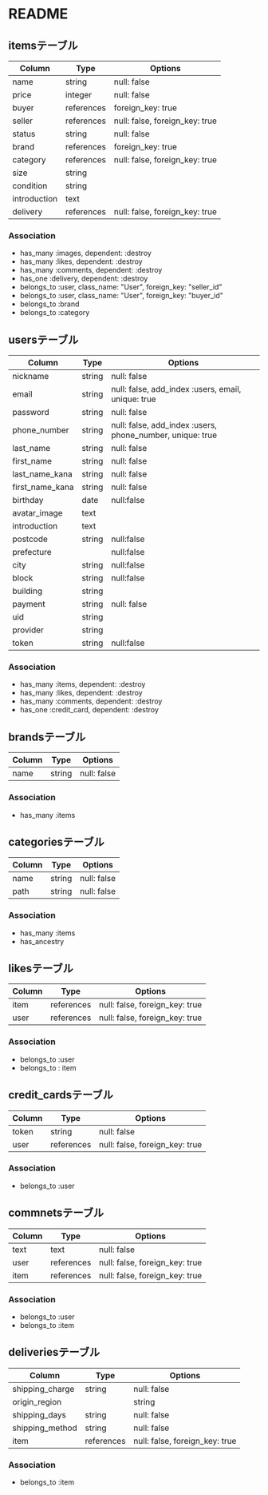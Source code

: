 # README

## itemsテーブル

|Column|Type|Options|
|------|----|-------|
|name|string|null: false|
|price|integer|null: false|
|buyer|references|foreign_key: true|
|seller|references|null: false, foreign_key: true|
|status|string|null: false|
|brand|references|foreign_key: true|
|category|references|null: false, foreign_key: true|
|size|string|
|condition|string|
|introduction|text|
|delivery|references|null: false, foreign_key: true|

### Association
- has_many :images, dependent: :destroy
- has_many :likes, dependent: :destroy
- has_many :comments, dependent: :destroy
- has_one :delivery, dependent: :destroy
- belongs_to :user, class_name: "User", foreign_key: "seller_id"
- belongs_to :user, class_name: "User", foreign_key: "buyer_id"
- belongs_to :brand
- belongs_to :category



## usersテーブル

|Column|Type|Options|
|------|----|-------|
|nickname|string|null: false|
|email|string|null: false, add_index :users, email, unique: true|
|password|string|null: false|
|phone_number|string|null: false, add_index :users, phone_number, unique: true|
|last_name|string|null: false|
|first_name|string|null: false|
|last_name_kana|string|null: false|
|first_name_kana|string|null: false|
|birthday|date|null:false|
|avatar_image|text|
|introduction|text|
|postcode|string|null:false|
|prefecture||null:false|
|city|string|null:false|
|block|string|null:false|
|building|string|
|payment|string|null: false|
|uid|string|
|provider|string|
|token|string|null:false|


### Association
- has_many :items, dependent: :destroy
- has_many :likes, dependent: :destroy
- has_many :comments, dependent: :destroy
- has_one :credit_card, dependent: :destroy




## brandsテーブル

|Column|Type|Options|
|------|----|-------|
|name|string|null: false|

### Association
- has_many :items



## categoriesテーブル

|Column|Type|Options|
|------|----|-------|
|name|string|null: false|
|path|string|null: false|

### Association
- has_many :items
- has_ancestry




## likesテーブル

|Column|Type|Options|
|------|----|-------|
|item|references|null: false, foreign_key: true|
|user|references|null: false, foreign_key: true|

### Association
- belongs_to :user
- belongs_to : item



## credit_cardsテーブル
|Column|Type|Options|
|------|----|-------|
|token|string|null: false|
|user|references|null: false, foreign_key: true|


### Association
- belongs_to :user



## commnetsテーブル
|Column|Type|Options|
|------|----|-------|
|text|text|null: false|
|user|references|null: false, foreign_key: true|
|item|references|null: false, foreign_key: true|


### Association
- belongs_to :user
- belongs_to :item



## deliveriesテーブル
|Column|Type|Options|
|------|----|-------|
|shipping_charge|string|null: false|
|origin_region||string|null: false|
|shipping_days|string|null: false|
|shipping_method|string|null: false|
|item|references|null: false, foreign_key: true|


### Association
- belongs_to :item
